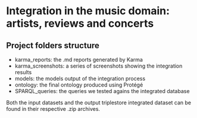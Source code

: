 # Integration in the music domain: artists, reviews and concerts

## Project folders structure
+ karma_reports: the .md reports generated by Karma
+ karma_screenshots: a series of screenshots showing the integration results
+ models: the models output of the integration process
+ ontology: the final ontology produced using Protégé
+ SPARQL_queries: the queries we tested agains the integrated database

Both the input datasets and the output triplestore integrated dataset can be 
found in their respective .zip archives.
